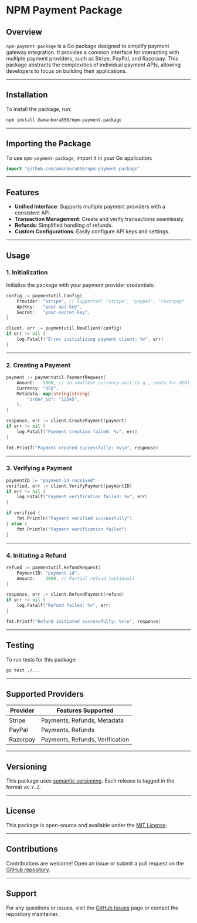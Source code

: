 # NPM Payment Package

## Overview

`npm-payment-package` is a Go package designed to simplify payment gateway integration. It provides a common interface for interacting with multiple payment providers, such as Stripe, PayPal, and Razorpay. This package abstracts the complexities of individual payment APIs, allowing developers to focus on building their applications.

---

## Installation

To install the package, run:

```bash
npm install @amanbora856/npm-payment-package
```

---

## Importing the Package

To use `npm-payment-package`, import it in your Go application:

```go
import "github.com/amanbora856/npm-payment-package"
```

---

## Features

- **Unified Interface**: Supports multiple payment providers with a consistent API.
- **Transaction Management**: Create and verify transactions seamlessly.
- **Refunds**: Simplified handling of refunds.
- **Custom Configurations**: Easily configure API keys and settings.

---

## Usage

### 1. Initialization

Initialize the package with your payment provider credentials:

```go
config := paymentutil.Config{
    Provider: "stripe", // Supported: "stripe", "paypal", "razorpay"
    ApiKey:   "your-api-key",
    Secret:   "your-secret-key",
}

client, err := paymentutil.NewClient(config)
if err != nil {
    log.Fatalf("Error initializing payment client: %v", err)
}
```

---

### 2. Creating a Payment

```go
payment := paymentutil.PaymentRequest{
    Amount:   5000, // in smallest currency unit (e.g., cents for USD)
    Currency: "USD",
    Metadata: map[string]string{
        "order_id": "12345",
    },
}

response, err := client.CreatePayment(payment)
if err != nil {
    log.Fatalf("Payment creation failed: %v", err)
}

fmt.Printf("Payment created successfully: %v\n", response)
```

---

### 3. Verifying a Payment

```go
paymentID := "payment-id-received"
verified, err := client.VerifyPayment(paymentID)
if err != nil {
    log.Fatalf("Payment verification failed: %v", err)
}

if verified {
    fmt.Println("Payment verified successfully")
} else {
    fmt.Println("Payment verification failed")
}
```

---

### 4. Initiating a Refund

```go
refund := paymentutil.RefundRequest{
    PaymentID: "payment-id",
    Amount:    2000, // Partial refund (optional)
}

response, err := client.RefundPayment(refund)
if err != nil {
    log.Fatalf("Refund failed: %v", err)
}

fmt.Printf("Refund initiated successfully: %v\n", response)
```

---

## Testing

To run tests for this package:

```bash
go test ./...
```

---

## Supported Providers

| Provider | Features Supported              |
| -------- | ------------------------------- |
| Stripe   | Payments, Refunds, Metadata     |
| PayPal   | Payments, Refunds               |
| Razorpay | Payments, Refunds, Verification |

---

## Versioning

This package uses [semantic versioning](https://semver.org/). Each release is tagged in the format `vX.Y.Z`.

---

## License

This package is open-source and available under the [MIT License](LICENSE).

---

## Contributions

Contributions are welcome! Open an issue or submit a pull request on the [GitHub repository](https://github.com/amanbora856/npm-payment-package).

---

## Support

For any questions or issues, visit the [GitHub Issues](https://github.com/amanbora856/npm-payment-package/issues) page or contact the repository maintainer.


